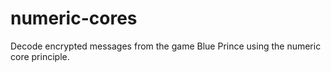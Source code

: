 # numeric-cores
Decode encrypted messages from the game Blue Prince using the numeric core principle.
